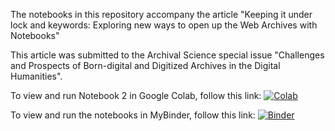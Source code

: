 The notebooks in this repository accompany the article "Keeping it under lock and keywords: Exploring new ways to open up the Web Archives with Notebooks"

This article was submitted to the Archival Science special issue "Challenges and Prospects of Born-digital and Digitized Archives in the Digital Humanities".


To view and run Notebook 2 in Google Colab, follow this link:
[![Colab](https://colab.research.google.com/assets/colab-badge.svg)](https://colab.research.google.com/github/nationalarchives/UKGWA-computational-access/blob/main/Extracting_data_from_the_UKGWA.ipynb)

To view and run the notebooks in MyBinder, follow this link:
[![Binder](https://mybinder.org/badge_logo.svg)](https://mybinder.org/v2/gh/mark-bell-tna/ComputationalAccess/HEAD)
